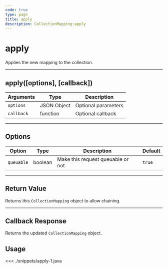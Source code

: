 ```yaml
---
code: true
type: page
title: apply
description: CollectionMapping:apply
---
```


# apply

Applies the new mapping to the collection.

---

## apply([options], [callback])

| Arguments  | Type        | Description         |
| ---------- | ----------- | ------------------- |
| `options`  | JSON Object | Optional parameters |
| `callback` | function    | Optional callback   |

---

## Options

| Option     | Type    | Description                       | Default |
| ---------- | ------- | --------------------------------- | ------- |
| `queuable` | boolean | Make this request queuable or not | `true`  |

---

## Return Value

Returns this `CollectionMapping` object to allow chaining.

---

## Callback Response

Returns the updated `CollectionMapping` object.

## Usage

<<< ./snippets/apply-1.java
